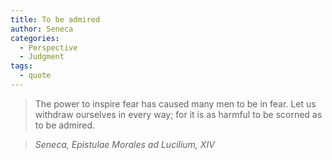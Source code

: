 ```yaml
---
title: To be admired
author: Seneca
categories:
  - Perspective
  - Judgment
tags:
  - quote
---
```


> The power to inspire fear has caused many men to be in fear. Let us withdraw ourselves in every way; for it is as harmful to be scorned as to be admired.

> <cite>Seneca, Epistulae Morales ad Lucilium, XIV</cite>

